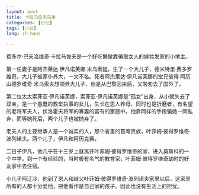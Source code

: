 ```yaml
---
layout: post
title: 卡拉马佐夫兄弟
categories: [日记]
tags: [小说]
lang: zh-hans

---
```

费多尔·巴夫洛维奇·卡拉马佐夫是一个好吃懒做靠骗取女人的嫁妆发家的小地主。

第一任妻子是阿杰莱达·伊凡诺芙娜·米乌索娃，生了一个大儿子，德米特里·费多罗维奇。大儿子被家仆养大，一文不名。死者阿杰莱达·伊凡诺芙娜的堂兄彼得·阿历山德罗维奇·米乌索夫想领养大儿子，但是从巴黎回来后，又匆匆去了国外了。

第二位太太索菲亚·伊凡诺芙娜，索菲亚·伊凡诺芙娜是“孤女”出身，从小就失去了双亲，是一个愚蠢的教堂执事的女儿，生长在恩人养母，同时也是折磨者，有名望的老将军夫人，伏洛霍夫将军的寡妻的富有的家庭中。他靠同样的手段骗她一同私奔，而等她死后，两个儿子也被抛弃了。

老夫人的主要继承人是一个诚实的人，那个省里的首席贵族，叶菲姆·彼得罗维奇·波列诺夫。两个儿子，伊凡和阿历克赛。

二日子伊凡，他几乎在十三岁上就离开叶菲姆·彼得罗维奇的家，进入莫斯科的一个中学，到一个有经验的，当时极有名气的教育家，叶菲姆·彼得罗维奇幼时的好友家中去住宿。

小儿子阿辽沙，他到了恩人和继父叶菲姆·彼得罗维奇·波列诺夫家里以后，这家里所有的人都十分爱他，把他看作是自己家的孩子。因此也没有生活上的担忧。

